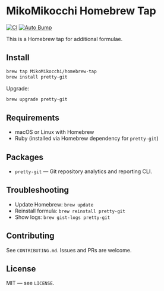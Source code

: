 # MikoMikocchi Homebrew Tap

[![CI](https://github.com/MikoMikocchi/homebrew-tap/actions/workflows/ci.yml/badge.svg)](https://github.com/MikoMikocchi/homebrew-tap/actions/workflows/ci.yml)
[![Auto Bump](https://github.com/MikoMikocchi/homebrew-tap/actions/workflows/auto-bump.yml/badge.svg)](https://github.com/MikoMikocchi/homebrew-tap/actions/workflows/auto-bump.yml)

This is a Homebrew tap for additional formulae.

## Install

```bash
brew tap MikoMikocchi/homebrew-tap
brew install pretty-git
```

Upgrade:
```bash
brew upgrade pretty-git
```

## Requirements
- macOS or Linux with Homebrew
- Ruby (installed via Homebrew dependency for `pretty-git`)

## Packages
- `pretty-git` — Git repository analytics and reporting CLI.

## Troubleshooting
- Update Homebrew: `brew update`
- Reinstall formula: `brew reinstall pretty-git`
- Show logs: `brew gist-logs pretty-git`

## Contributing
See `CONTRIBUTING.md`. Issues and PRs are welcome.

## License
MIT — see `LICENSE`.
